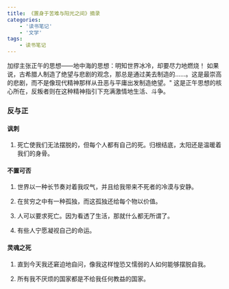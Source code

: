 ```yaml
---
title: 《置身于苦难与阳光之间》摘录
categories:
    - '读书笔记'
    - '文学'
tags:
    - 读书笔记
---
```

加缪主张正午的思想——地中海的思想：明知世界冰冷，却要尽力地燃烧！
如果说，古希腊人制造了绝望与悲剧的观念，那总是通过美去制造的……。这是最崇高的悲剧，而不是像现代精神那样从丑恶与平庸出发制造绝望。"
这是正午思想的核心所在，反叛者则在这种精神指引下充满激情地生活、斗争。

<!--more-->

### 反与正
#### 讽刺

1. 死亡使我们无法摆脱的，但每个人都有自己的死。归根结底，太阳还是温暖着我们的身骨。

#### 不置可否

1. 世界以一种长节奏对着我叹气，并且给我带来不死者的冷漠与安静。

2. 在贫穷之中有一种孤独，而这孤独还给每个物以价值。

3. 人可以要求死亡。因为看透了生活，那就什么都无所谓了。

4. 有些人宁愿凝视自己的命运。

#### 灵魂之死

1. 直到今天我还窘迫地自问，像我这样惶恐又懦弱的人如何能够摆脱自我。

2. 所有我不厌烦的国家都是不给我任何教益的国家。